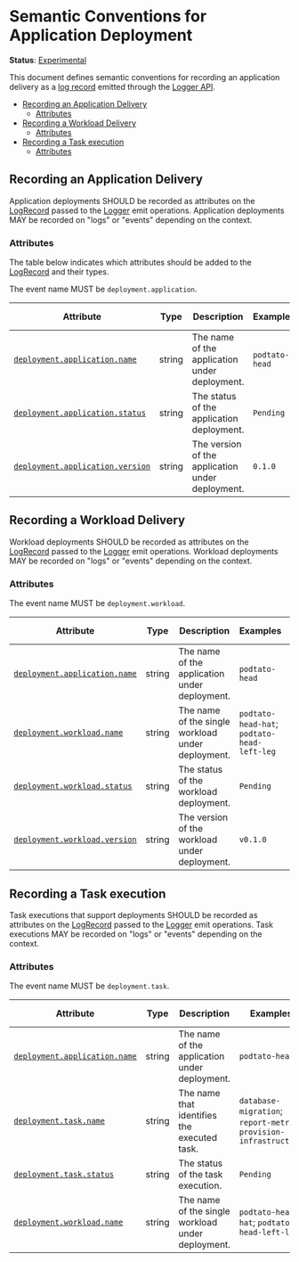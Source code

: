 # Semantic Conventions for Application Deployment

**Status**: [Experimental](../../document-status.md)

This document defines semantic conventions for recording an application delivery as
a [log record](../bridge-api.md#logrecord) emitted through the [Logger API](../bridge-api.md#emit-logrecord).

<!-- Re-generate TOC with `markdown-toc --no-first-h1 -i` -->

<!-- toc -->

- [Recording an Application Delivery](#recording-an-application-delivery)
  * [Attributes](#attributes)
- [Recording a Workload Delivery](#recording-a-workload-delivery)
  * [Attributes](#attributes-1)
- [Recording a Task execution](#recording-a-task-execution)
  * [Attributes](#attributes-2)

<!-- tocstop -->

## Recording an Application Delivery

Application deployments SHOULD be recorded as attributes on the
[LogRecord](../bridge-api.md#logrecord) passed to the [Logger](../bridge-api.md#logger) emit
operations. Application deployments MAY be recorded on "logs" or "events" depending on the
context.

### Attributes

The table below indicates which attributes should be added to the
[LogRecord](../bridge-api.md#logrecord) and their types.

<!-- semconv log-deployment-application -->
The event name MUST be `deployment.application`.

| Attribute  | Type | Description  | Examples  | Requirement Level |
|---|---|---|---|---|
| [`deployment.application.name`](../../trace/semantic_conventions/deployment.md) | string | The name of the application under deployment. | `podtato-head` | Required |
| [`deployment.application.status`](../../trace/semantic_conventions/deployment.md) | string | The status of the application deployment. | `Pending` | Recommended |
| [`deployment.application.version`](../../trace/semantic_conventions/deployment.md) | string | The version of the application under deployment. | `0.1.0` | Recommended |
<!-- endsemconv -->

## Recording a Workload Delivery

Workload deployments SHOULD be recorded as attributes on the
[LogRecord](../bridge-api.md#logrecord) passed to the [Logger](../bridge-api.md#logger) emit
operations. Workload deployments MAY be recorded on "logs" or "events" depending on the
context.

### Attributes

<!-- semconv log-deployment-workload -->
The event name MUST be `deployment.workload`.

| Attribute  | Type | Description  | Examples  | Requirement Level |
|---|---|---|---|---|
| [`deployment.application.name`](../../trace/semantic_conventions/deployment.md) | string | The name of the application under deployment. | `podtato-head` | Required |
| [`deployment.workload.name`](../../trace/semantic_conventions/deployment.md) | string | The name of the single workload under deployment. | `podtato-head-hat`; `podtato-head-left-leg` | Required |
| [`deployment.workload.status`](../../trace/semantic_conventions/deployment.md) | string | The status of the workload deployment. | `Pending` | Recommended |
| [`deployment.workload.version`](../../trace/semantic_conventions/deployment.md) | string | The version of the workload under deployment. | `v0.1.0` | Recommended |
<!-- endsemconv -->

## Recording a Task execution

Task executions that support deployments SHOULD be recorded as attributes on the
[LogRecord](../bridge-api.md#logrecord) passed to the [Logger](../bridge-api.md#logger) emit
operations. Task executions MAY be recorded on "logs" or "events" depending on the
context.

### Attributes

<!-- semconv log-deployment-task -->
The event name MUST be `deployment.task`.

| Attribute  | Type | Description  | Examples  | Requirement Level |
|---|---|---|---|---|
| [`deployment.application.name`](../../trace/semantic_conventions/deployment.md) | string | The name of the application under deployment. | `podtato-head` | Required |
| [`deployment.task.name`](../../trace/semantic_conventions/deployment.md) | string | The name that identifies the executed task. | `database-migration`; `report-metric`; `provision-infrastructure` | Required |
| [`deployment.task.status`](../../trace/semantic_conventions/deployment.md) | string | The status of the task execution. | `Pending` | Recommended |
| [`deployment.workload.name`](../../trace/semantic_conventions/deployment.md) | string | The name of the single workload under deployment. | `podtato-head-hat`; `podtato-head-left-leg` | Recommended |
<!-- endsemconv -->
